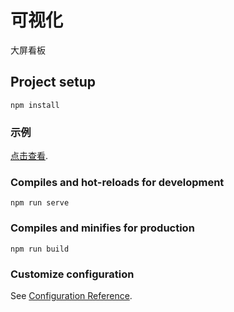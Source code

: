 # 可视化
大屏看板
## Project setup
```
npm install
```
### 示例
[点击查看](https://www.baidu.com).

### Compiles and hot-reloads for development
```
npm run serve
```

### Compiles and minifies for production
```
npm run build
```

### Customize configuration
See [Configuration Reference](https://cli.vuejs.org/config/).

